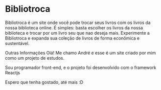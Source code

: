 <h1>Bibliotroca</h1>
Bibliotroca é um site onde você pode trocar seus livros com os livros da nossa biblioteca online. É simples: basta escolher os livros da nossa biblioteca e trocar por um livro seu que nao deseja mais. Experimente a Bibliotroca e expanda sua coleção de livros de forma econômica e sustentável.

Outras Informações
Olá! Me chamo André e esse é um site criado por mim como um projeto de estudos.

Sou programador front-end, e o projeto foi desenvolvido com o framework Reactjs

Espero que tenha gostado, até mais :D
